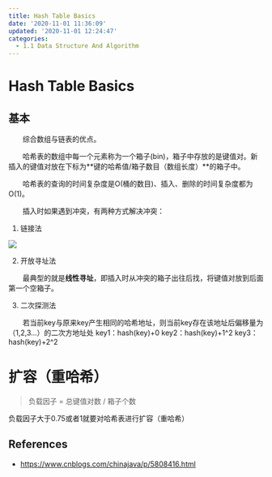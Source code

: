 ```yaml
---
title: Hash Table Basics
date: '2020-11-01 11:36:09'
updated: '2020-11-01 12:24:47'
categories:
  - 1.1 Data Structure And Algorithm
---
```

# Hash Table Basics

## 基本

　　综合数组与链表的优点。

　　哈希表的数组中每一个元素称为一个箱子(bin)，箱子中存放的是键值对。新插入的键值对放在下标为**键的哈希值/箱子数目（数组长度）**的箱子中。

　　哈希表的查询的时间复杂度是O(桶的数目)、插入、删除的时间复杂度都为O(1)。

　　插入时如果遇到冲突，有两种方式解决冲突：

1. 链接法

![](hash_table_with_linked_lists.png)

2. 开放寻址法

　　最典型的就是**线性寻址**，即插入时从冲突的箱子出往后找，将键值对放到后面第一个空箱子。

3. 二次探测法

　　若当前key与原来key产生相同的哈希地址，则当前key存在该地址后偏移量为（1,2,3...）的二次方地址处
key1：hash(key)+0
key2：hash(key)+1^2
key3：hash(key)+2^2

# 扩容（重哈希）

> 负载因子 = 总键值对数 / 箱子个数

负载因子大于0.75或者1就要对哈希表进行扩容（重哈希）

## References

- <https://www.cnblogs.com/chinajava/p/5808416.html>
